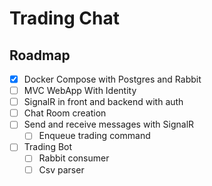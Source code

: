 # Trading Chat

## Roadmap

- [x] Docker Compose with Postgres and Rabbit
- [ ] MVC WebApp With Identity
- [ ] SignalR in front and backend with auth
- [ ] Chat Room creation
- [ ] Send and receive messages with SignalR
	- [ ] Enqueue trading command
- [ ] Trading Bot
	- [ ] Rabbit consumer
	- [ ] Csv parser
